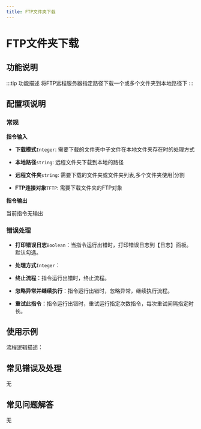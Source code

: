 ```yaml
---
title: FTP文件夹下载
---
```


# FTP文件夹下载

## 功能说明

:::tip 功能描述
将FTP远程服务器指定路径下载一个或多个文件夹到本地路径下
:::

## 配置项说明

### 常规

**指令输入**

- **下载模式**`Integer`: 需要下载的文件夹中子文件在本地文件夹存在时的处理方式

- **本地路径**`string`: 远程文件夹下载到本地的路径

- **远程文件夹**`string`: 需要下载的文件夹或文件夹列表,多个文件夹使用|分割

- **FTP连接对象**`TFTP`: 需要下载文件夹的FTP对象


**指令输出**

当前指令无输出

### 错误处理

- **打印错误日志**`Boolean`：当指令运行出错时，打印错误日志到【日志】面板。默认勾选。

- **处理方式**`Integer`：

 - **终止流程**：指令运行出错时，终止流程。

 - **忽略异常并继续执行**：指令运行出错时，忽略异常，继续执行流程。

 - **重试此指令**：指令运行出错时，重试运行指定次数指令，每次重试间隔指定时长。

## 使用示例

流程逻辑描述：

## 常见错误及处理

无

## 常见问题解答

无

